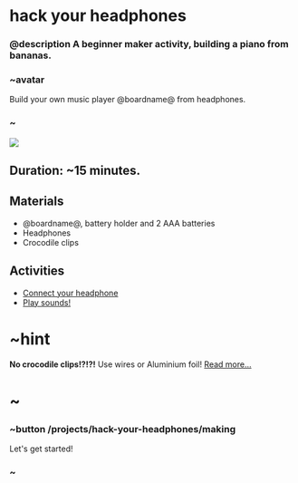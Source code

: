 # hack your headphones 

### @description A beginner maker activity, building a piano from bananas.

### ~avatar

Build your own music player @boardname@ from headphones.

### ~

![](/static/mb/lessons/hack-your-headphones-0.png)


## Duration: ~15 minutes.

## Materials

* @boardname@, battery holder and 2 AAA batteries
* Headphones
* Crocodile clips

## Activities

* [Connect your headphone](/projects/hack-your-headphones/making)
* [Play sounds!]()

# ~hint

**No crocodile clips!?!?!** Use wires or Aluminium foil! [Read more...](/device/foil-circuits)

# ~

### ~button /projects/hack-your-headphones/making

Let's get started!

### ~
